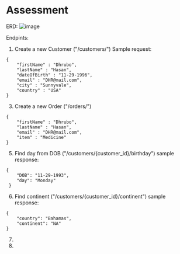 # Assessment
ERD:
![image](https://user-images.githubusercontent.com/48079397/183977894-03b25eb0-cd44-441d-a013-da2072bbaae7.png)


Endpints:
1. Create a new Customer ("/customers/")
Sample request:
``` 
{
    "firstName" : "Dhrubo",
    "lastName" : "Hasan",
    "dateOfBirth" : "11-29-1996",
    "email" : "DHR@mail.com",
    "city" : "Sunnyvale",
    "country" : "USA"
}
```
3. Create a new Order ("/orders/")
``` 
{
    "firstName" : "Dhrubo",
    "lastName" : "Hasan",
    "email" : "DHR@mail.com",
    "item" : "Medicine"
}
```
5. Find day from DOB ("/customers/{customer_id}/birthday")
sample response:
```
{
    "DOB": "11-29-1993",
    "day": "Monday"
 }
```
6. Find continent ("/customers/{customer_id}/continent")
sample response:
```
{
    "country": "Bahamas",
    "continent": "NA"
}
```
7. 
8. 
